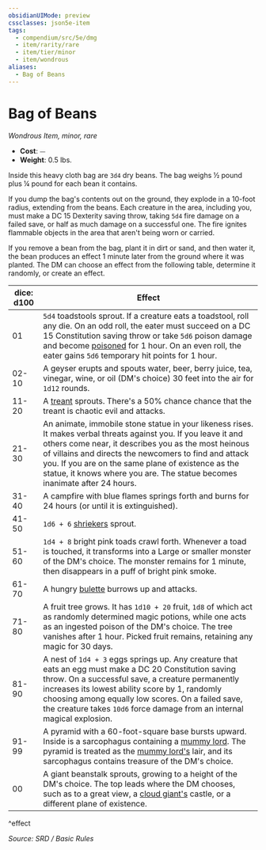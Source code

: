 ```yaml
---
obsidianUIMode: preview
cssclasses: json5e-item
tags:
  - compendium/src/5e/dmg
  - item/rarity/rare
  - item/tier/minor
  - item/wondrous
aliases:
  - Bag of Beans
---
```

# Bag of Beans
*Wondrous Item, minor, rare*  

- **Cost**: ⏤
- **Weight**: 0.5 lbs.

Inside this heavy cloth bag are `3d4` dry beans. The bag weighs ½ pound plus ¼ pound for each bean it contains.

If you dump the bag's contents out on the ground, they explode in a 10-foot radius, extending from the beans. Each creature in the area, including you, must make a DC 15 Dexterity saving throw, taking `5d4` fire damage on a failed save, or half as much damage on a successful one. The fire ignites flammable objects in the area that aren't being worn or carried.

If you remove a bean from the bag, plant it in dirt or sand, and then water it, the bean produces an effect 1 minute later from the ground where it was planted. The DM can choose an effect from the following table, determine it randomly, or create an effect.

| dice: d100 | Effect |
|------------|--------|
| 01 | `5d4` toadstools sprout. If a creature eats a toadstool, roll any die. On an odd roll, the eater must succeed on a DC 15 Constitution saving throw or take `5d6` poison damage and become [poisoned](rules/conditions.md#poisoned) for 1 hour. On an even roll, the eater gains `5d6` temporary hit points for 1 hour. |
| 02-10 | A geyser erupts and spouts water, beer, berry juice, tea, vinegar, wine, or oil (DM's choice) 30 feet into the air for `1d12` rounds. |
| 11-20 | A [treant](compendium/bestiary/plant/treant.md) sprouts. There's a 50% chance chance that the treant is chaotic evil and attacks. |
| 21-30 | An animate, immobile stone statue in your likeness rises. It makes verbal threats against you. If you leave it and others come near, it describes you as the most heinous of villains and directs the newcomers to find and attack you. If you are on the same plane of existence as the statue, it knows where you are. The statue becomes inanimate after 24 hours. |
| 31-40 | A campfire with blue flames springs forth and burns for 24 hours (or until it is extinguished). |
| 41-50 | `1d6 + 6` [shriekers](compendium/bestiary/plant/shrieker.md) sprout. |
| 51-60 | `1d4 + 8` bright pink toads crawl forth. Whenever a toad is touched, it transforms into a Large or smaller monster of the DM's choice. The monster remains for 1 minute, then disappears in a puff of bright pink smoke. |
| 61-70 | A hungry [bulette](compendium/bestiary/monstrosity/bulette.md) burrows up and attacks. |
| 71-80 | A fruit tree grows. It has `1d10 + 20` fruit, `1d8` of which act as randomly determined magic potions, while one acts as an ingested poison of the DM's choice. The tree vanishes after 1 hour. Picked fruit remains, retaining any magic for 30 days. |
| 81-90 | A nest of `1d4 + 3` eggs springs up. Any creature that eats an egg must make a DC 20 Constitution saving throw. On a successful save, a creature permanently increases its lowest ability score by 1, randomly choosing among equally low scores. On a failed save, the creature takes `10d6` force damage from an internal magical explosion. |
| 91-99 | A pyramid with a 60-foot-square base bursts upward. Inside is a sarcophagus containing a [mummy lord](compendium/bestiary/undead/mummy-lord.md). The pyramid is treated as the [mummy lord's](compendium/bestiary/undead/mummy-lord.md) lair, and its sarcophagus contains treasure of the DM's choice. |
| 00 | A giant beanstalk sprouts, growing to a height of the DM's choice. The top leads where the DM chooses, such as to a great view, a [cloud giant's](compendium/bestiary/giant/cloud-giant.md) castle, or a different plane of existence. |
^effect

*Source: SRD / Basic Rules*